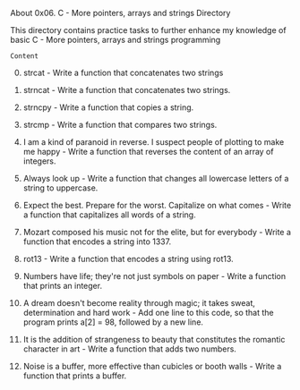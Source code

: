 About 0x06. C - More pointers, arrays and strings Directory

This directory contains practice tasks to further enhance my knowledge of basic
C - More pointers, arrays and strings programming

	Content

0. strcat - Write a function that concatenates two strings

1. strncat - Write a function that concatenates two strings.

2. strncpy - Write a function that copies a string.

3. strcmp - Write a function that compares two strings.

4. I am a kind of paranoid in reverse. I suspect people of plotting to make me happy - Write a function that reverses the content of an array of integers.

5. Always look up - Write a function that changes all lowercase letters of a string to uppercase.

6. Expect the best. Prepare for the worst. Capitalize on what comes - Write a function that capitalizes all words of a string.

7. Mozart composed his music not for the elite, but for everybody - Write a function that encodes a string into 1337.

8. rot13 - Write a function that encodes a string using rot13.

9. Numbers have life; they're not just symbols on paper - Write a function that prints an integer.

10. A dream doesn't become reality through magic; it takes sweat, determination and hard work - Add one line to this code, so that the program prints a[2] = 98, followed by a new line.

11. It is the addition of strangeness to beauty that constitutes the romantic character in art - Write a function that adds two numbers.

12. Noise is a buffer, more effective than cubicles or booth walls - Write a function that prints a buffer.
